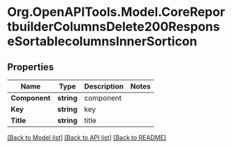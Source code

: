 # Org.OpenAPITools.Model.CoreReportbuilderColumnsDelete200ResponseSortablecolumnsInnerSorticon

## Properties

Name | Type | Description | Notes
------------ | ------------- | ------------- | -------------
**Component** | **string** | component | 
**Key** | **string** | key | 
**Title** | **string** | title | 

[[Back to Model list]](../README.md#documentation-for-models) [[Back to API list]](../README.md#documentation-for-api-endpoints) [[Back to README]](../README.md)


